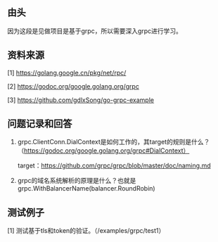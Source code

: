 ## 由头

因为这段是见做项目是基于grpc，所以需要深入grpc进行学习。


## 资料来源

[1] https://golang.google.cn/pkg/net/rpc/

[2] https://godoc.org/google.golang.org/grpc

[3] https://github.com/gdlxSong/go-grpc-example




## 问题记录和回答

1. grpc.ClientConn.DialContext是如何工作的，其target的规则是什么？（https://godoc.org/google.golang.org/grpc#DialContext）

    target：https://github.com/grpc/grpc/blob/master/doc/naming.md

2. grpc的域名系统解析的原理是什么？也就是grpc.WithBalancerName(balancer.RoundRobin)



## 测试例子

[1] 测试基于tls和token的验证。（/examples/grpc/test1）













